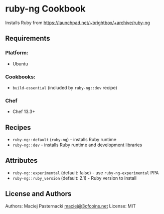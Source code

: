 # ruby-ng Cookbook

Installs Ruby from <https://launchpad.net/~brightbox/+archive/ruby-ng>

## Requirements

### Platform:

- Ubuntu

### Cookbooks:

- `build-essential` (included by `ruby-ng::dev` recipe)

### Chef

- Chef 13.3+

## Recipes

- `ruby-ng::default` (`ruby-ng`) - installs Ruby runtime
- `ruby-ng::dev` - installs Ruby runtime and development libraries

## Attributes

- `ruby-ng::experimental` (default: false) - use `ruby-ng-experimental` PPA
- `ruby-ng::ruby_version` (default: 2.1) - Ruby version to install

## License and Authors

Authors: Maciej Pasternacki [maciej@3ofcoins.net](mailto:maciej@3ofcoins.net) License: MIT
